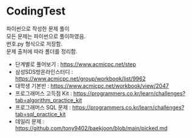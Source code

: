 # CodingTest



파이썬으로 작성한 문제 풀이    
모든 문제는 파이썬으로 풀이하였음.    
번호.py 형식으로 저장함.       
문제 출처에 따라 폴더를 정리함.    



- 단계별로 풀어보기 : https://www.acmicpc.net/step
- 삼성SDS방온라인스터디 : https://www.acmicpc.net/group/workbook/list/9962
- 대학생 기본반 : https://www.acmicpc.net/workbook/view/2047
- 프로그래머스 고득점 Kit : https://programmers.co.kr/learn/challenges?tab=algorithm_practice_kit
- 프로그래머스 SQL 문제 : https://programmers.co.kr/learn/challenges?tab=sql_practice_kit
- 데일리 문제 : https://github.com/tony9402/baekjoon/blob/main/picked.md